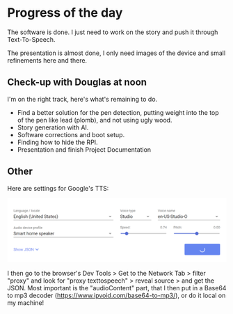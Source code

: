 #  Progress of the day

The software is done. I just need to work on the story and push it through Text-To-Speech.

The presentation is almost done, I only need images of the device and small refinements here and there.

## Check-up with Douglas at noon
I'm on the right track, here's what's remaining to do.
- Find a better solution for the pen detection, putting weight into the top of the pen like lead (plomb), and not using ugly wood.
- Story generation with AI.
- Software corrections and boot setup.
- Finding how to hide the RPI.
- Presentation and finish Project Documentation


## Other
Here are settings for Google's TTS:

![](/process/2024-01-11/google-tts-settings.png)

I then go to the browser's Dev Tools > Get to the Network Tab > filter "proxy" and look for "proxy texttospeech" > reveal source > and get the JSON. Most important is the "audioContent" part, that I then put in a Base64 to mp3 decoder (https://www.ipvoid.com/base64-to-mp3/), or do it local on my machine!